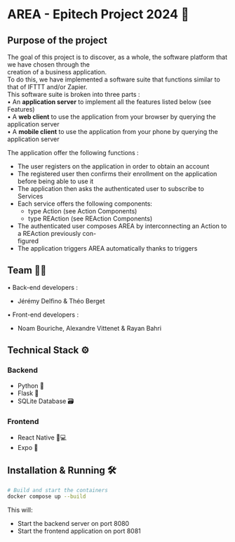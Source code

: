 # AREA - Epitech Project 2024 🧩

## Purpose of the project
The goal of this project is to discover, as a whole, the software platform that we have chosen through the  
creation of a business application.  
To do this, we have implemented a software suite that functions similar to that of IFTTT and/or Zapier.  
This software suite is broken into three parts :  
•  An  **application server**  to implement all the features listed below (see  Features)  
•  A  **web client**  to use the application from your browser by querying the  application server  
•  A  **mobile client** to use the application from your phone by querying the  application server

The application offer the following functions :  
-  The user registers on the application in order to obtain an account  
-  The registered user then confirms their enrollment on the application before being able to use it
-  The application then asks the authenticated user to subscribe to  Services  
-  Each  service  offers the following components:  
	- type  Action  (see  Action Components)  
	-  type  REAction  (see  REAction Components)  
-  The authenticated user composes  AREA  by interconnecting an  Action  to a  REAction  previously con-  
figured
-  The application triggers  AREA  automatically thanks to triggers 


## Team 👨‍💻

 • Back-end developers : 

- Jérémy Delfino & Théo Berget


 • Front-end developers : 

- Noam Bouriche, Alexandre Vittenet & Rayan Bahri

## Technical Stack ⚙️

### Backend
- Python 🐍
- Flask 🍞
- SQLite Database 🗃️

### Frontend
- React Native 📱💻
- Expo 🚀


## Installation & Running 🛠️


```bash
# Build and start the containers
docker compose up --build
```

This will:
- Start the backend server on port 8080
- Start the frontend application on port 8081